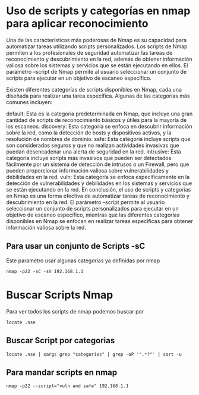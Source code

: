 # Uso de scripts y categorías en nmap para aplicar reconocimiento

Una de las características más poderosas de Nmap es su capacidad para automatizar tareas utilizando scripts personalizados. Los scripts de Nmap permiten a los profesionales de seguridad automatizar las tareas de reconocimiento y descubrimiento en la red, además de obtener información valiosa sobre los sistemas y servicios que se están ejecutando en ellos. El parámetro –script de Nmap permite al usuario seleccionar un conjunto de scripts para ejecutar en un objetivo de escaneo específico.

Existen diferentes categorías de scripts disponibles en Nmap, cada una diseñada para realizar una tarea específica. Algunas de las categorías más comunes incluyen:

default: Esta es la categoría predeterminada en Nmap, que incluye una gran cantidad de scripts de reconocimiento básicos y útiles para la mayoría de los escaneos.
discovery: Esta categoría se enfoca en descubrir información sobre la red, como la detección de hosts y dispositivos activos, y la resolución de nombres de dominio.
safe: Esta categoría incluye scripts que son considerados seguros y que no realizan actividades invasivas que puedan desencadenar una alerta de seguridad en la red.
intrusive: Esta categoría incluye scripts más invasivos que pueden ser detectados fácilmente por un sistema de detección de intrusos o un Firewall, pero que pueden proporcionar información valiosa sobre vulnerabilidades y debilidades en la red.
vuln: Esta categoría se enfoca específicamente en la detección de vulnerabilidades y debilidades en los sistemas y servicios que se están ejecutando en la red.
En conclusión, el uso de scripts y categorías en Nmap es una forma efectiva de automatizar tareas de reconocimiento y descubrimiento en la red. El parámetro –script permite al usuario seleccionar un conjunto de scripts personalizados para ejecutar en un objetivo de escaneo específico, mientras que las diferentes categorías disponibles en Nmap se enfocan en realizar tareas específicas para obtener información valiosa sobre la red.

## Para usar un conjunto de Scripts -sC
Este parametro usar algunas categorias ya definidas por nmap
```
nmap -p22 -sC -sV 192.168.1.1
```

# Buscar Scripts Nmap
Para ver todos los scripts de nmap podemos buscar por
```
locate .nse
```

## Buscar Script por categorias
```
locate .nse | xargs grep "categories" | grep -oP '".*?"' | sort -u
```

## Para mandar scripts en nmap
```
nmap -p22 --script="vuln and safe" 192.168.1.1
```
